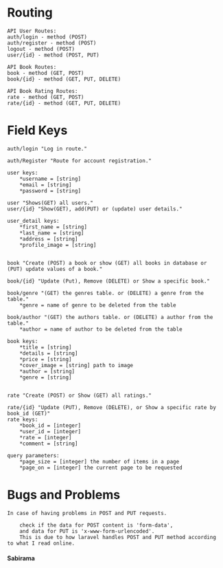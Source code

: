 # Routing
    API User Routes:
    auth/login - method (POST)
    auth/register - method (POST)
    logout - method (POST)
    user/{id} - method (POST, PUT)

    API Book Routes:
    book - method (GET, POST)
    book/{id} - method (GET, PUT, DELETE)

    API Book Rating Routes:
    rate - method (GET, POST)
    rate/{id} - method (GET, PUT, DELETE)

# Field Keys
    auth/login "Log in route."

    auth/Register "Route for account registration."

    user keys:
        *username = [string]
        *email = [string]
        *password = [string]

    user "Shows(GET) all users."
    user/{id} "Show(GET), add(PUT) or (update) user details."

    user_detail keys:
        *first_name = [string] 
        *last_name = [string]
        *address = [string]
        *profile_image = [string]


    book "Create (POST) a book or show (GET) all books in database or (PUT) update values of a book."

    book/{id} "Update (Put), Remove (DELETE) or Show a specific book."

    book/genre "(GET) the genres table. or (DELETE) a genre from the table."
        *genre = name of genre to be deleted from the table

    book/author "(GET) the authors table. or (DELETE) a author from the table."
        *author = name of author to be deleted from the table

    book keys:
        *title = [string]
        *details = [string]
        *price = [string]
        *cover_image = [string] path to image
        *author = [string]
        *genre = [string]


    rate "Create (POST) or Show (GET) all ratings."

    rate/{id} "Update (PUT), Remove (DELETE), or Show a specific rate by book_id (GET)"
    rate keys:
        *book_id = [integer]
        *user_id = [integer]
        *rate = [integer]
        *comment = [string]

    query parameters:
        *page_size = [integer] the number of items in a page
        *page_on = [integer] the current page to be requested

# Bugs and Problems
    In case of having problems in POST and PUT requests.

        check if the data for POST content is 'form-data',
        and data for PUT is 'x-www-form-urlencoded'.
        This is due to how laravel handles POST and PUT method according to what I read online.

 #### Sabirama
